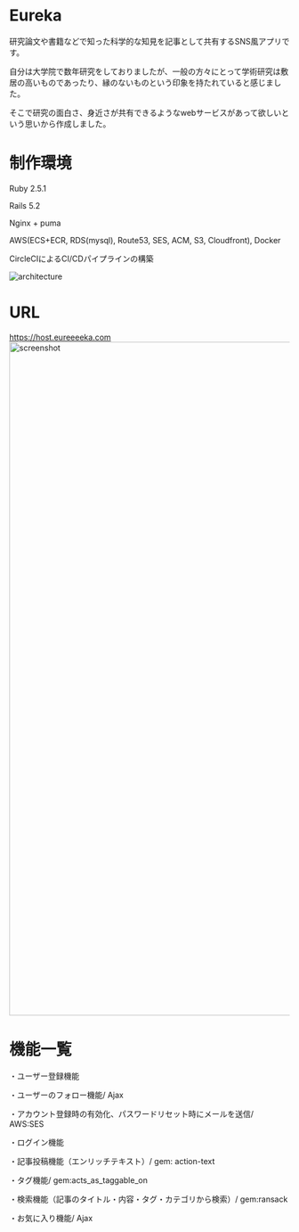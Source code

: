 # Eureka
 研究論文や書籍などで知った科学的な知見を記事として共有するSNS風アプリです。
 
 自分は大学院で数年研究をしておりましたが、一般の方々にとって学術研究は敷居の高いものであったり、縁のないものという印象を持たれていると感じました。
 
 そこで研究の面白さ、身近さが共有できるようなwebサービスがあって欲しいという思いから作成しました。
 
# 制作環境
Ruby 2.5.1

Rails 5.2

Nginx + puma

AWS(ECS+ECR, RDS(mysql), Route53, SES, ACM, S3, Cloudfront), Docker

CircleCIによるCI/CDパイプラインの構築

![architecture](https://user-images.githubusercontent.com/59919826/85216025-d52ce680-b3ba-11ea-8c6a-2c6923cccc8b.png)

# URL

https://host.eureeeeka.com
<img width="1209" alt="screenshot" src="https://user-images.githubusercontent.com/59919826/85216047-0ad1cf80-b3bb-11ea-8fbf-8bb97b31e6eb.png">

# 機能一覧

・ユーザー登録機能

・ユーザーのフォロー機能/ Ajax

・アカウント登録時の有効化、パスワードリセット時にメールを送信/ AWS:SES

・ログイン機能

・記事投稿機能（エンリッチテキスト）/ gem: action-text

・タグ機能/ gem:acts_as_taggable_on

・検索機能（記事のタイトル・内容・タグ・カテゴリから検索）/ gem:ransack

・お気に入り機能/ Ajax
